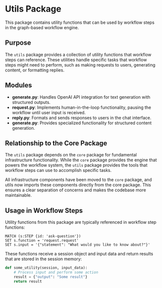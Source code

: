 # Utils Package

This package contains utility functions that can be used by workflow steps in the graph-based workflow engine.

## Purpose

The `utils` package provides a collection of utility functions that workflow steps can reference. These utilities handle specific tasks that workflow steps might need to perform, such as making requests to users, generating content, or formatting replies.

## Modules

- **generate.py**: Handles OpenAI API integration for text generation with structured outputs.
- **request.py**: Implements human-in-the-loop functionality, pausing the workflow until user input is received.
- **reply.py**: Formats and sends responses to users in the chat interface.
- **generate.py**: Provides specialized functionality for structured content generation.

## Relationship to the Core Package

The `utils` package depends on the `core` package for fundamental infrastructure functionality. While the `core` package provides the engine that powers the workflow system, the `utils` package provides the tools that workflow steps can use to accomplish specific tasks.

All infrastructure components have been moved to the `core` package, and utils now imports these components directly from the core package. This ensures a clear separation of concerns and makes the codebase more maintainable.

## Usage in Workflow Steps

Utility functions from this package are typically referenced in workflow step functions:

```
MATCH (s:STEP {id: 'ask-question'})
SET s.function = 'request.request'
SET s.input = '{"statement": "What would you like to know about?"}'
```

These functions receive a session object and input data and return results that are stored in the session memory:

```python
def some_utility(session, input_data):
    # Process input and perform some action
    result = {"output": "Some result"}
    return result
``` 